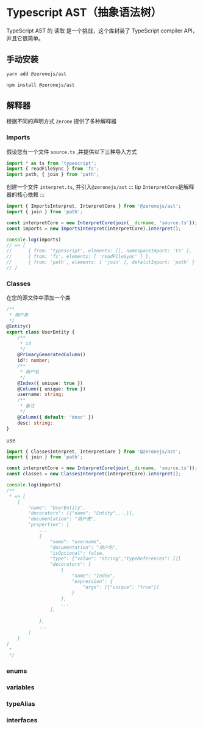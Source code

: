 # Typescript AST（抽象语法树）

TypeScript AST 的 读取 是一个挑战，这个库封装了 TypeScript compiler API，并且它很简单。

## 手动安装

<CodeGroup>
  <CodeGroupItem title="YARN" active>

```bash
yarn add @zeronejs/ast
```
  </CodeGroupItem>
  <CodeGroupItem title="NPM">

```bash
npm install @zeronejs/ast
```

  </CodeGroupItem>
</CodeGroup>

## 解释器

根据不同的声明方式 `Zerone` 提供了多种解释器

### Imports 
假设您有一个文件 `source.ts` ,并提供以下三种导入方式
```ts
import * as ts from 'typescript';
import { readFileSync } from 'fs';
import path, { join } from 'path';

```
创建一个文件 `interpret.ts`, 并引入`@zeronejs/ast`
::: tip
`InterpretCore`是解释器的核心依赖
:::

```ts
import { ImportsInterpret, InterpretCore } from '@zeronejs/ast';
import { join } from 'path';

const interpretCore = new InterpretCore(join(__dirname, 'source.ts'));
const imports = new ImportsInterpret(interpretCore).interpret();

console.log(imports)
// => [
//      { from: 'typescript', elements: [], namespaceImport: 'ts' },
//      { from: 'fs', elements: [ 'readFileSync' ] },
//      { from: 'path', elements: [ 'join' ], defalutImport: 'path' }
// ]
```

### Classes 
在您的源文件中添加一个类
```ts
/**
 * 用户表
 */
@Entity()
export class UserEntity {
	/**
	 * id
	 */
	@PrimaryGeneratedColumn()
	id?: number;
	/**
	 * 用户名
	 */
	@Index({ unique: true })
	@Column({ unique: true })
	username: string;
	/**
	 * 备注
	 */
	@Column({ default: 'desc' })
	desc: string;
}

```
use

```ts
import { ClassesInterpret, InterpretCore } from '@zeronejs/ast';
import { join } from 'path';

const interpretCore = new InterpretCore(join(__dirname, 'source.ts'));
const classes = new ClassesInterpret(interpretCore).interpret();

console.log(imports)
/**
 * => [
    {
        "name": "UserEntity",
        "decorators": [{"name": "Entity",...}],
        "documentation": "用户表",
        "properties": [
            ...
            {
                "name": "username",
                "documentation": "用户名",
                "isOptional": false,
                "type": {"value": "string","typeReferences": []}
                "decorators": [
                    {
                        "name": "Index",
                        "expression": {
                            "args": [{"unique": "true"}]
                        }
                    },
                    ...
                ],
                
            },
            ...
        ]
    }
]
 * 
 */
```

### enums

### variables

### typeAlias

### interfaces